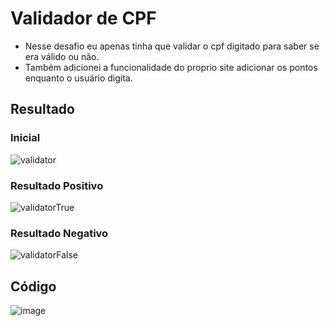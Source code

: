# Validador de CPF
- Nesse desafio eu apenas tinha que validar o cpf digitado para saber se era válido ou não.
- Também adicionei a funcionalidade do proprio site adicionar os pontos enquanto o usuário digita.

## Resultado

### Inicial
![validator](https://github.com/Leonardo-Maciel-S/Curso-JS/assets/111988047/067b6411-da45-4205-b52e-02478ee1a7c4)

### Resultado Positivo
![validatorTrue](https://github.com/Leonardo-Maciel-S/Curso-JS/assets/111988047/93dce981-5a9d-404f-b544-5775f1f361bc)

### Resultado Negativo
![validatorFalse](https://github.com/Leonardo-Maciel-S/Curso-JS/assets/111988047/27766fba-4345-45a0-854a-c6b799f8b5d3)


## Código
![image](https://github.com/Leonardo-Maciel-S/Curso-JS/assets/111988047/f1477f0b-2151-4ac3-86ec-cf0af33678d6)

